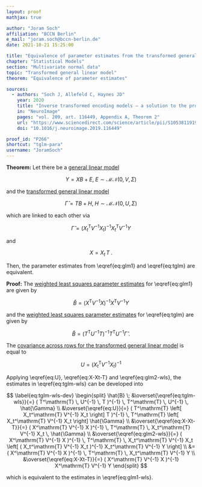 ```yaml
---
layout: proof
mathjax: true

author: "Joram Soch"
affiliation: "BCCN Berlin"
e_mail: "joram.soch@bccn-berlin.de"
date: 2021-10-21 15:25:00

title: "Equivalence of parameter estimates from the transformed general linear model"
chapter: "Statistical Models"
section: "Multivariate normal data"
topic: "Transformed general linear model"
theorem: "Equivalence of parameter estimates"

sources:
  - authors: "Soch J, Allefeld C, Haynes JD"
    year: 2020
    title: "Inverse transformed encoding models – a solution to the problem of correlated trial-by-trial parameter estimates in fMRI decoding"
    in: "NeuroImage"
    pages: "vol. 209, art. 116449, Appendix A, Theorem 2"
    url: "https://www.sciencedirect.com/science/article/pii/S1053811919310407"
    doi: "10.1016/j.neuroimage.2019.116449"

proof_id: "P266"
shortcut: "tglm-para"
username: "JoramSoch"
---
```



**Theorem:** Let there be a [general linear model](/D/glm)

$$ \label{eq:glm1}
Y = X B + E, \; E \sim \mathcal{MN}(0, V, \Sigma)
$$

and the [transformed general linear model](/D/tglm)

$$ \label{eq:tglm}
\hat{\Gamma} = T B + H, \; H \sim \mathcal{MN}(0, U, \Sigma)
$$

which are linked to each other via

$$ \label{eq:glm2-wls}
\hat{\Gamma} = ( X_t^\mathrm{T} V^{-1} X_t )^{-1} X_t^\mathrm{T} V^{-1} Y
$$

and

$$ \label{eq:X-Xt-T}
X = X_t \, T \; .
$$

Then, the parameter estimates from \eqref{eq:glm1} and \eqref{eq:tglm} are equivalent.


**Proof:** The [weighted least squares parameter estimates](/P/glm-wls) for \eqref{eq:glm1} are given by

$$ \label{eq:glm1-wls}
\hat{B} = (X^\mathrm{T} V^{-1} X)^{-1} X^\mathrm{T} V^{-1} Y
$$

and the [weighted least squares parameter estimates](/P/glm-wls) for \eqref{eq:tglm} are given by

$$ \label{eq:tglm-wls}
\hat{B} = (T^\mathrm{T} U^{-1} T)^{-1} T^\mathrm{T} U^{-1} \hat{\Gamma} \; .
$$

The [covariance across rows for the transformed general linear model](/P/tglm-dist) is equal to

$$ \label{eq:U}
U = ( X_t^\mathrm{T} V^{-1} X_t )^{-1}
$$

Applying \eqref{eq:U}, \eqref{eq:X-Xt-T} and \eqref{eq:glm2-wls}, the estimates in \eqref{eq:tglm-wls} can be developed into

$$ \label{eq:tglm-wls-dev}
\begin{split}
\hat{B} \; &\overset{\eqref{eq:tglm-wls}}{=} ( T^\mathrm{T} \, U^{-1} \, T )^{-1} \, T^\mathrm{T} \, U^{-1} \, \hat{\Gamma} \\
&\overset{\eqref{eq:U}}{=} ( T^\mathrm{T} \left[ X_t^\mathrm{T} V^{-1} X_t \right] T )^{-1} \, T^\mathrm{T} \left[ X_t^\mathrm{T} V^{-1} X_t \right] \hat{\Gamma} \\
&\overset{\eqref{eq:X-Xt-T}}{=} ( X^\mathrm{T} V^{-1} X )^{-1} \, T^\mathrm{T} \, X_t^\mathrm{T} V^{-1} X_t \, \hat{\Gamma} \\
&\overset{\eqref{eq:glm2-wls}}{=} ( X^\mathrm{T} V^{-1} X )^{-1} \, T^\mathrm{T} \, X_t^\mathrm{T} V^{-1} X_t \left[ ( X_t^\mathrm{T} V^{-1} X_t )^{-1} X_t^\mathrm{T} V^{-1} Y \right] \\
&= ( X^\mathrm{T} V^{-1} X )^{-1} \, T^\mathrm{T} \, X_t^\mathrm{T} V^{-1} Y \\
&\overset{\eqref{eq:X-Xt-T}}{=} ( X^\mathrm{T} V^{-1} X )^{-1} X^\mathrm{T} V^{-1} Y
\end{split}
$$

which is equivalent to the estimates in \eqref{eq:glm1-wls}.